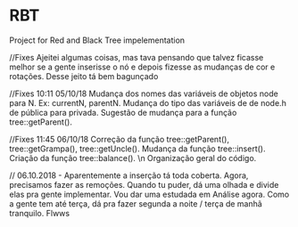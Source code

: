 # RBT
Project for Red and Black Tree impelementation


//Fixes
Ajeitei algumas coisas, mas tava pensando que talvez ficasse melhor se a gente inserisse o nó e depois fizesse as mudanças de cor e rotações. Desse jeito tá bem bagunçado

//Fixes 10:11 05/10/18
Mudança dos nomes das variáveis de objetos node para <nome>N. Ex: currentN, parentN.
Mudança do tipo das variáveis de de node.h de pública para privada.
Sugestão de mudança para a função tree::getParent().

//Fixes 11:45 06/10/18
Correção da função tree::getParent(), tree::getGrampa(), tree::getUncle(). 
Mudança da função tree::insert(). 
Criação da função tree::balance(). \n 
Organização geral do código.

// 06.10.2018 - Aparentemente a inserção tá toda coberta. Agora, precisamos fazer as remoções.
Quando tu puder, dá uma olhada e divide elas pra gente implementar. Vou dar uma estudada em Análise agora.
Como a gente tem até terça, dá pra fazer segunda a noite / terça de manhã tranquilo. Flwws
